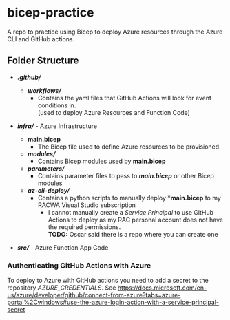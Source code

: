 # bicep-practice
 A repo to practice using Bicep to deploy Azure resources through the Azure CLI and GitHub actions.

 ## Folder Structure
* ***.github/***  
    * ***workflows/***
        * Contains the yaml files that GitHub Actions will look for event conditions in.  
        (used to deploy Azure Resources and Function Code)

* ***infra/*** - Azure Infrastructure
    * **main.bicep**  
        * The Bicep file used to define Azure resources to be provisioned.
    * ***modules/***  
        * Contains Bicep modules used by **main.bicep**
    * ***parameters/***
        * Contains parameter files to pass to ***main.bicep*** or other Bicep modules
    * ***az-cli-deploy/***
        * Contains a python scripts to manually deploy ***main.bicep** to my RACWA Visual Studio subscription  
            * I cannot manually create a *Service Principal* to use GitHub Actions to deploy as my RAC personal account does not have the required permissions.  
            **TODO:** Oscar said there is a repo where you can create one

* ***src/*** - Azure Function App Code
    

### Authenticating GitHub Actions with Azure 
To deploy to Azure with GitHub actions you need to add a secret to the repository *AZURE_CREDENTIALS*. 
See https://docs.microsoft.com/en-us/azure/developer/github/connect-from-azure?tabs=azure-portal%2Cwindows#use-the-azure-login-action-with-a-service-principal-secret